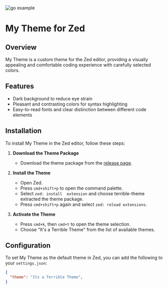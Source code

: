 ![go example](https://imgur.com/5A4C0y2)

# My Theme for Zed

## Overview

My Theme is a custom theme for the Zed editor, providing a visually appealing and comfortable coding experience with carefully selected colors.

## Features

- Dark background to reduce eye strain
- Pleasant and contrasting colors for syntax highlighting
- Easy-to-read fonts and clear distinction between different code elements

## Installation

To install My Theme in the Zed editor, follow these steps:

1. **Download the Theme Package**
   - Download the theme package from the [release page](#).

2. **Install the Theme**
   - Open Zed.
   - Press `cmd+shift+p` to open the command palette.
   - Select `zed: install  extension` and choose terrible-theme extracted the theme package.
   - Press `cmd+shift+p` again and select `zed: reload extensions`.

3. **Activate the Theme**
   - Press `cmd+k`, then `cmd+t` to open the theme selection.
   - Choose "It's a Terrible Theme" from the list of available themes.

## Configuration

To set My Theme as the default theme in Zed, you can add the following to your `settings.json`:

```json
{
  "theme": "Its a Terrible Theme",
}
